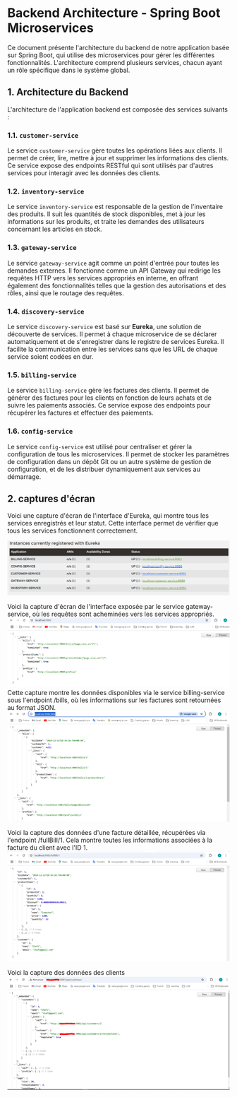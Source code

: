 # Backend Architecture - Spring Boot Microservices

Ce document présente l'architecture du backend de notre application basée sur Spring Boot, qui utilise des microservices pour gérer les différentes fonctionnalités. L'architecture comprend plusieurs services, chacun ayant un rôle spécifique dans le système global.

## 1. Architecture du Backend

L'architecture de l'application backend est composée des services suivants :

### 1.1. `customer-service`
Le service `customer-service` gère toutes les opérations liées aux clients. Il permet de créer, lire, mettre à jour et supprimer les informations des clients. Ce service expose des endpoints RESTful qui sont utilisés par d'autres services pour interagir avec les données des clients.

### 1.2. `inventory-service`
Le service `inventory-service` est responsable de la gestion de l'inventaire des produits. Il suit les quantités de stock disponibles, met à jour les informations sur les produits, et traite les demandes des utilisateurs concernant les articles en stock.

### 1.3. `gateway-service`
Le service `gateway-service` agit comme un point d'entrée pour toutes les demandes externes. Il fonctionne comme un API Gateway qui redirige les requêtes HTTP vers les services appropriés en interne, en offrant également des fonctionnalités telles que la gestion des autorisations et des rôles, ainsi que le routage des requêtes.

### 1.4. `discovery-service`
Le service `discovery-service` est basé sur **Eureka**, une solution de découverte de services. Il permet à chaque microservice de se déclarer automatiquement et de s'enregistrer dans le registre de services Eureka. Il facilite la communication entre les services sans que les URL de chaque service soient codées en dur.

### 1.5. `billing-service`
Le service `billing-service` gère les factures des clients. Il permet de générer des factures pour les clients en fonction de leurs achats et de suivre les paiements associés. Ce service expose des endpoints pour récupérer les factures et effectuer des paiements.

### 1.6. `config-service`
Le service `config-service` est utilisé pour centraliser et gérer la configuration de tous les microservices. Il permet de stocker les paramètres de configuration dans un dépôt Git ou un autre système de gestion de configuration, et de les distribuer dynamiquement aux services au démarrage.

## 2. captures d'écran
Voici une capture d'écran de l'interface d'Eureka, qui montre tous les services enregistrés et leur statut. Cette interface permet de vérifier que tous les services fonctionnent correctement.

![Alt text](screens/img.png)

Voici la capture d'écran de l'interface exposée par le service gateway-service, où les requêtes sont acheminées vers les services appropriés.
![Alt text](screens/img_1.png)
Cette capture montre les données disponibles via le service billing-service sous l'endpoint /bills, où les informations sur les factures sont retournées au format JSON.
![Alt text](screens/img_2.png)

Voici la capture des données d'une facture détaillée, récupérées via l'endpoint /fullBill/1. Cela montre toutes les informations associées à la facture du client avec l'ID 1.
![Alt text](screens/img_3.png)

Voici la capture des données des clients
![Alt text](screens/img_4.png)

